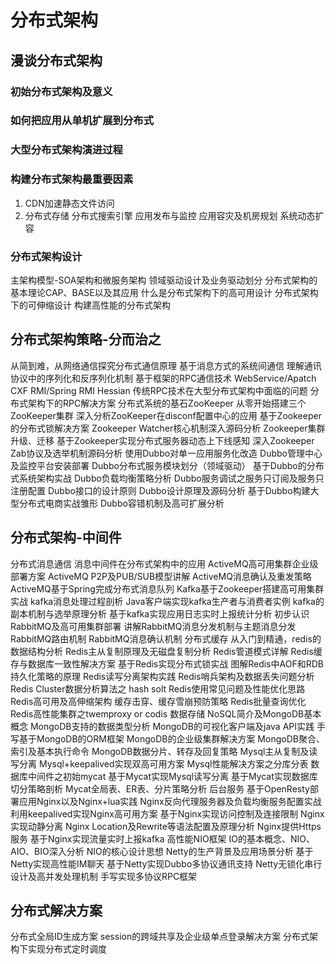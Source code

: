 # 分布式架构
## 漫谈分布式架构
### 初始分布式架构及意义
### 如何把应用从单机扩展到分布式
### 大型分布式架构演进过程
### 构建分布式架构最重要因素
1. CDN加速静态文件访问
2. 分布式存储
分布式搜索引擎
应用发布与监控
应用容灾及机房规划
系统动态扩容
### 分布式架构设计
主架构模型-SOA架构和微服务架构
领域驱动设计及业务驱动划分
分布式架构的基本理论CAP、BASE以及其应用
什么是分布式架构下的高可用设计
分布式架构下的可伸缩设计
构建高性能的分布式架构
## 分布式架构策略-分而治之
从简到难，从网络通信探究分布式通信原理
基于消息方式的系统间通信
理解通讯协议中的序列化和反序列化机制
基于框架的RPC通信技术
WebService/Apatch CXF
RMI/Spring RMI
Hessian
传统RPC技术在大型分布式架构中面临的问题
分布式架构下的RPC解决方案
分布式系统的基石ZooKeeper
从零开始搭建三个ZooKeeper集群
深入分析ZooKeeper在disconf配置中心的应用
基于Zookeeper的分布式锁解决方案
Zookeeper Watcher核心机制深入源码分析
Zookeeper集群升级、迁移
基于Zookeeper实现分布式服务器动态上下线感知
深入Zookeeper Zab协议及选举机制源码分析
使用Dubbo对单一应用服务化改造
Dubbo管理中心及监控平台安装部署
Dubbo分布式服务模块划分（领域驱动）
基于Dubbo的分布式系统架构实战
Dubbo负载均衡策略分析
Dubbo服务调试之服务只订阅及服务只注册配置
Dubbo接口的设计原则
Dubbo设计原理及源码分析
基于Dubbo构建大型分布式电商实战雏形
Dubbo容错机制及高可扩展分析
## 分布式架构-中间件
分布式消息通信
消息中间件在分布式架构中的应用
ActiveMQ高可用集群企业级部署方案
ActiveMQ P2P及PUB/SUB模型讲解
ActiveMQ消息确认及重发策略
ActiveMQ基于Spring完成分布式消息队列
Kafka基于Zookeeper搭建高可用集群实战
kafka消息处理过程剖析
Java客户端实现kafka生产者与消费者实例
kafka的副本机制与选举原理分析
基于kafka实现应用日志实时上报统计分析
初步认识RabbitMQ及高可用集群部署
讲解RabbitMQ消息分发机制与主题消息分发
RabbitMQ路由机制
RabbitMQ消息确认机制
分布式缓存
从入门到精通，redis的数据结构分析
Redis主从复制原理及无磁盘复制分析
Redis管道模式详解
Redis缓存与数据库一致性解决方案
基于Redis实现分布式锁实战
图解Redis中AOF和RDB持久化策略的原理
Redis读写分离架构实践
Redis哨兵架构及数据丢失问题分析
Redis Cluster数据分析算法之 hash solt
Redis使用常见问题及性能优化思路
Redis高可用及高伸缩架构
缓存击穿、缓存雪崩预防策略
Redis批量查询优化
Redis高性能集群之twemproxy or codis
数据存储
NoSQL简介及MongoDB基本概念
MongoDB支持的数据类型分析
MongoDB的可视化客户端及java API实践
手写基于MongoDB的ORM框架
MongoDB的企业级集群解决方案
MongoDB聚合、索引及基本执行命令
MongoDB数据分片、转存及回复策略
Mysql主从复制及读写分离
Mysql+keepalived实现双高可用方案
Mysql性能解决方案之分库分表
数据库中间件之初始mycat
基于Mycat实现Mysql读写分离
基于Mycat实现数据库切分策略剖析
Mycat全局表、ER表、分片策略分析
后台服务
基于OpenResty部署应用Nginx以及Nginx+lua实践
Nginx反向代理服务器及负载均衡服务配置实战
利用keepalived实现Nginx高可用方案
基于Nginx实现访问控制及连接限制
Nginx实现动静分离
Nginx Location及Rewrite等语法配置及原理分析
Nginx提供Https服务
基于Nginx实现流量实时上报kafka
高性能NIO框架
IO的基本概念、NIO、AIO、BIO深入分析
NIO的核心设计思想
Netty的生产背景及应用场景分析
基于Netty实现高性能IM聊天
基于Netty实现Dubbo多协议通讯支持
Netty无锁化串行设计及高并发处理机制
手写实现多协议RPC框架
## 分布式解决方案
分布式全局ID生成方案
session的跨域共享及企业级单点登录解决方案
分布式架构下实现分布式定时调度
